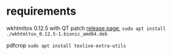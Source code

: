 # requirements
wkhtmltox 0.12.5 with QT patch
[release page](https://github.com/wkhtmltopdf/wkhtmltopdf/releases),
`sudo apt install ./wkhtmltox_0.12.5-1.bionic_amd64.deb`

pdfcrop
`sudo apt install texlive-extra-utils`

